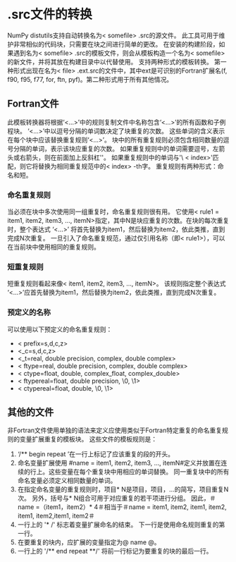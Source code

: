 # .src文件的转换

NumPy distutils支持自动转换名为< somefile> .src的源文件。 此工具可用于维护非常相似的代码块，只需要在块之间进行简单的更改。 在安装的构建阶段，如果遇到名为< somefile> .src的模板文件，则会从模板构造一个名为< somefile>的新文件，并将其放在构建目录中以代替使用。 支持两种形式的模板转换。 第一种形式出现在名为< file> .ext.src的文件中，其中ext是可识别的Fortran扩展名(f, f90, f95, f77, for, ftn, pyf)。第二种形式用于所有其他情况。

## Fortran文件

此模板转换器将根据‘<…>’中的规则复制文件中名称包含‘<…>’的所有函数和子例程块。 ‘<…>’中以逗号分隔的单词数决定了块重复的次数。 这些单词的含义表示在每个块中应该替换重复规则‘<…>’。 块中的所有重复规则必须包含相同数量的逗号分隔的单词，表示该块应重复的次数。 如果重复规则中的单词需要逗号，左箭头或右箭头，则在前面加上反斜杠''。 如果重复规则中的单词与'\ < index>'匹配，则它将替换为相同重复规范中的< index> -th字。 重复规则有两种形式：命名和短。

### 命名重复规则

当必须在块中多次使用同一组重复时，命名重复规则很有用。 它使用< rule1 = item1, item2, item3, …, itemN>指定，其中N是块应重复的次数。在块的每次重复时，整个表达式  ‘<…>’ 将首先替换为item1，然后替换为item2，依此类推，直到完成N次重复。 一旦引入了命名重复规范，通过仅引用名称（即< rule1>），可以在当前块中使用相同的重复规则。

### 短重复规则

短重复规则看起来像< item1, item2, item3, …, itemN>。 该规则指定整个表达式 ‘<…>’应首先替换为item1，然后替换为item2，依此类推，直到完成N次重复。

### 预定义的名称

可以使用以下预定义的命名重复规则：

- < prefix=s,d,c,z>
- <_c=s,d,c,z>
- <_t=real, double precision, complex, double complex>
- < ftype=real, double precision, complex, double complex>
- < ctype=float, double, complex_float, complex_double>
- < ftypereal=float, double precision, \0, \1>
- < ctypereal=float, double, \0, \1>

## 其他的文件

非Fortran文件使用单独的语法来定义应使用类似于Fortran特定重复的命名重复规则的变量扩展重复的模板块。 这些文件的模板规则是：

1. ‘/** begin repeat ’在一行上标记了应该重复的段的开头。
2. 命名变量扩展使用 #name = item1, item2, item3, ..., itemN#定义并放置在连续的行上。这些变量在每个重复块中用相应的单词替换。 同一重复块中的所有命名变量必须定义相同数量的单词。
3. 在指定命名变量的重复规则时，项目* N是项目，项目，...的简写，项目重复N次。 另外，括号与* N组合可用于对应重复的若干项进行分组。 因此，＃name =（item1，item2）* 4＃相当于＃name = item1, item2, item1, item2, item1, item2,item1, item2＃
4. 一行上的 '* /' 标志着变量扩展命名的结束。 下一行是使用命名规则重复的第一行。
5. 在要重复的块内，应扩展的变量指定为@ name @。
6. 一行上的 '/** end repeat **/' 将前一行标记为要重复的块的最后一行。